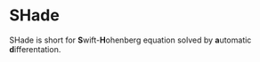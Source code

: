 SHade
=====

SHade is short for **S**wift-**H**ohenberg equation solved by **a**utomatic
**d**ifferentation.
